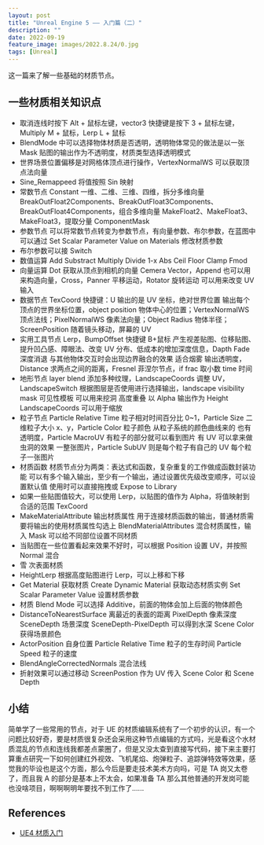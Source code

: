 ```yaml
---
layout: post
title: "Unreal Engine 5 —— 入门篇（二）"
description: ""
date: 2022-09-19
feature_image: images/2022.8.24/0.jpg
tags: [Unreal]
---
```


这一篇来了解一些基础的材质节点。

<!--more-->

## 一些材质相关知识点

- 取消连线时按下 Alt + 鼠标左键，vector3 快捷键是按下 3 + 鼠标左键，Multiply M + 鼠标，Lerp L + 鼠标
- BlendMode 中可以选择物体材质是否透明，透明物体常见的做法是以一张 Mask 贴图的输出作为不透明度，材质类型选择透明模式
- 世界场景位置偏移是对网格体顶点进行操作，VertexNormalWS 可以获取顶点法向量
- Sine_Remappeed 将值按照 Sin 映射
- 常数节点 Constant 一维、二维、三维、四维，拆分多维向量 BreakOutFloat2Components、BreakOutFloat3Components、BreakOutFloat4Components，组合多维向量 MakeFloat2、MakeFloat3、MakeFloat3，提取分量 ComponentMask
- 参数节点 可以将常数节点转变为参数节点，有向量参数、布尔参数，在蓝图中可以通过 Set Scalar Parameter Value on Materials 修改材质参数
- 布尔参数可以接 Switch
- 数值运算 Add Substract Multiply Divide 1-x Abs Ceil Floor Clamp Fmod
- 向量运算 Dot 获取从顶点到相机的向量 Cemera Vector，Append 也可以用来构造向量，Cross，Panner 平移运动，Rotator 旋转运动 可以用来改变 UV 输入
- 数据节点 TexCoord 快捷键：U 输出的是 UV 坐标，绝对世界位置 输出每个顶点的世界坐标位置，object position 物体中心的位置；VertexNormalWS 顶点法线；PixelNormalWS 像素法向量；Object Radius 物体半径；ScreenPosition 随着镜头移动，屏幕的 UV
- 实用工具节点 Lerp，BumpOffset 快捷键 B+鼠标 产生视差贴图、位移贴图、提升凹凸感、障眼法、改变 UV 分布、低成本的增加深度信息，Dapth Fade 深度消退 与其他物体交互时会出现边界融合的效果 适合烟雾 输出透明度，Distance 求两点之间的距离，Fresnel 菲涅尔节点，if frac 取小数 time 时间
- 地形节点 layer blend 添加多种纹理，LandscapeCoords 调整 UV，LandscapeSwitch 根据图层是否使用进行选择输出，landscape visibility mask 可见性模板 可以用来挖洞 高度重叠 以 Alpha 输出作为 Height LandscapeCoords 可以用于缩放
- 粒子节点 Particle Relative Time 粒子相对时间百分比 0~1，Particle Size 二维粒子大小 x、y，Particle Color 粒子颜色 从粒子系统的颜色曲线来的 也有透明度，Particle MacroUV 有粒子的部分就可以看到图片 有 UV 可以拿来做虫洞的效果 一整张图片，Particle SubUV 则是每个粒子有自己的 UV 每个粒子一张图片
- 材质函数 材质节点分为两类：表达式和函数，复杂重复的工作做成函数封装功能 可以有多个输入输出，至少有一个输出，通过设置优先级改变顺序，可以设置默认值 使用时可以直接拖拽或 Expose to Library
- 如果一些贴图值较大，可以使用 Lerp，以贴图的值作为 Alpha，将值映射到合适的范围 TexCoord
- MakeMaterialAttribute 输出材质属性 用于连接材质函数的输出，普通材质需要将输出的使用材质属性勾选上 BlendMaterialAttributes 混合材质属性，输入 Mask 可以给不同部位设置不同材质
- 当贴图在一些位置看起来效果不好时，可以根据 Position 设置 UV，并按照 Normal 混合
- 雪 次表面材质
- HeightLerp  根据高度贴图进行 Lerp，可以上移和下移
- Get Material 获取材质 Create Dynamic Material 获取动态材质实例 Set Scalar Parameter Value 设置材质参数
- 材质 Blend Mode 可以选择 Additive，前面的物体会加上后面的物体颜色
- DistanceToNearestSurface 离最近的表面的距离 PixelDepth 像素深度 SceneDepth 场景深度 SceneDepth-PixelDepth 可以得到水深 Scene Color 获得场景颜色
- ActorPosition 自身位置 Particle Relative Time 粒子的生存时间 Particle Speed 粒子的速度
- BlendAngleCorrectedNormals 混合法线
- 折射效果可以通过移动 ScreenPostion 作为 UV 传入 Scene Color 和 Scene Depth

## 小结

简单学了一些常用的节点，对于 UE 的材质编辑系统有了一个初步的认识，有一个问题比较好奇，要是材质很复杂还会采用这种节点编辑的方式吗，光是看这个水材质混乱的节点和连线我都差点蒙圈了，但是又没太查到直接写代码，接下来主要打算重点研究一下如何创建红外视效、飞机尾焰、炮弹粒子、追踪弹特效等效果，感觉我的毕设也是这个方面，那么今后是要走技术美术方向吗，可是 TA 岗又太卷了，而且我 A 的部分是基本上不太会，如果准备 TA 那么其他普通的开发岗可能也没啥项目，啊啊啊明年要找不到工作了......

## References

- [UE4 材质入门](https://www.bilibili.com/video/BV1GJ411j7d4)
